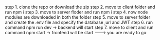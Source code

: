 step 1. clone the repo or download the zip
step 2. move to client folder and run npm i
step 3. move to server floder and run npm i
step 4. now node modules are downloaded in both the folder
step 5. move to  server folder and create the .env file and specify the database ,url and JWT
step 6. run command npm run dev -> backend will start
step 7. move to client and run command npm start  -> frontend will be start ---> you are ready to go
